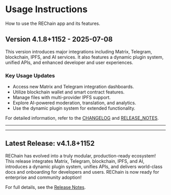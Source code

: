 # Usage Instructions

How to use the REChain app and its features.

## Version 4.1.8+1152 - 2025-07-08

This version introduces major integrations including Matrix, Telegram, blockchain, IPFS, and AI services. It also features a dynamic plugin system, unified APIs, and enhanced developer and user experiences.

### Key Usage Updates

- Access new Matrix and Telegram integration dashboards.
- Utilize blockchain wallet and smart contract features.
- Manage files with multi-provider IPFS support.
- Explore AI-powered moderation, translation, and analytics.
- Use the dynamic plugin system for extended functionality.

For detailed information, refer to the [CHANGELOG](./CHANGELOG.md) and [RELEASE_NOTES](./RELEASE_NOTES.md).

---

---

## Latest Release: v4.1.8+1152

REChain has evolved into a truly modular, production-ready ecosystem! This release integrates Matrix, Telegram, blockchain, IPFS, and AI, introduces a dynamic plugin system, unifies APIs, and delivers world-class docs and onboarding for developers and users. REChain is now ready for enterprise and community adoption!

For full details, see the [Release Notes](RELEASE_NOTES.md).
